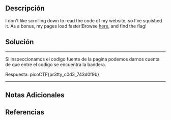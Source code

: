 ## Descripción

I don't like scrolling down to read the code of my website, so I've squished it. As a bonus, my pages load faster!Browse [here](http://titan.picoctf.net:50807/), and find the flag!
## Solución

***
Si inspeccionamos el codigo fuente de la pagina podemos darnos cuenta de que entre el codigo se encuentra la bandera. 

Respuesta: picoCTF{pr3tty_c0d3_743d0f9b}
***
## Notas Adicionales

## Referencias